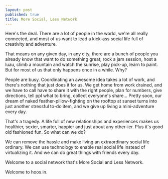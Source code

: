 ```yaml
--- 
layout: post
published: true
title: More Social, Less Network
---
```


Here's the deal. There are a lot of people in the world, we're all really connected, and most of us want to lead a kick-ass social life full of creativity and adventure.

That means on any given day, in any city, there are a bunch of people you already know that want to do something great; rock a jam session, host a luau, climb a mountain and watch the sunrise, play pick-up, learn to paint. But for most of us that only happens once in a while. Why?

People are busy. Coordinating an awesome idea takes a lot of work, and there's nothing that just does it for us. We get home from work drained, and we have to call  have to share it with the right people, plan for numbers, give directions, tell ppl what to bring, collect everyone's share... Pretty soon, our dream of naked feather-pillow-fighting on the rooftop at sunset turns into just another stressful to-do item, and we give up living a mini-adventure every day.

That's a tragedy. A life full of new relationships and experiences makes us healthier, sexier, smarter, happier and just about any other-ier. Plus it's good old fashioned fun. So what can we do?

We can remove the hassle and make living an extraordinary social life ordinary. We can use technology to enable real social life instead of virtualizing it. And we can do great things with friends every day.

Welcome to a social network that's More Social and Less Network.

Welcome to hoos.in. 

